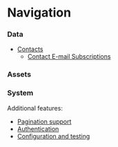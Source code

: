 Navigation
==========

### Data
* [Contacts](contacts.md)
  * [Contact E-mail Subscriptions](contacts/subscriptions.md)

### Assets

### System


Additional features:

* [Pagination support](result-pager.md)
* [Authentication](authentication.md)
* [Configuration and testing](configuration.md)
